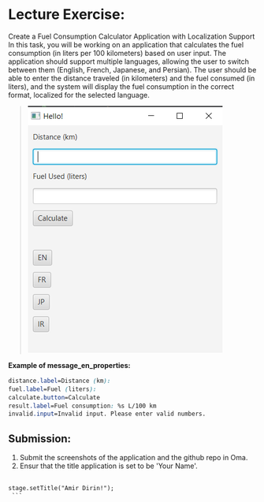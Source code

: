 # Lecture Exercise:

Create a Fuel Consumption Calculator Application with Localization Support
In this task, you will be working on an application that calculates the fuel consumption (in liters per 100 kilometers) based on user input. 
The application should support multiple languages, allowing the user to switch between them (English, French, Japanese, and Persian). 
The user should be able to enter the distance traveled (in kilometers) and the fuel consumed (in liters), and the system will display the fuel consumption in the correct format, localized for the selected language.

> ![Sample UI](/Images/lectureAssignment2.jpg)

**Example of message_en_properties:**
```css
distance.label=Distance (km):
fuel.label=Fuel (liters):
calculate.button=Calculate
result.label=Fuel consumption: %s L/100 km
invalid.input=Invalid input. Please enter valid numbers.

```

## Submission:
  1. Submit the screenshots of the application and the github repo in Oma.
  2. Ensur that the title application is set to be 'Your Name'.
     ```java
    stage.setTitle("Amir Dirin!");
     ```  
